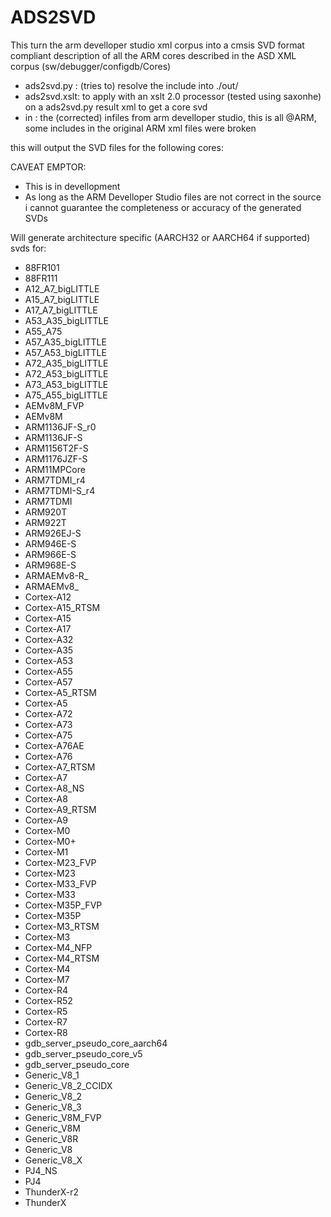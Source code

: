 # ADS2SVD

This turn the arm develloper studio xml corpus into a cmsis SVD format compliant description of all the ARM cores described in the ASD XML corpus (sw/debugger/configdb/Cores)

* ads2svd.py :
(tries to) resolve the include into ./out/
* ads2svd.xslt:
to apply with an xslt 2.0 processor (tested using saxonhe) on a ads2svd.py result xml to get a core svd
* in : 
the (corrected) infiles from arm develloper studio, this is all @ARM, some includes in the original ARM xml files were broken

this will output the SVD files for the following cores:



CAVEAT EMPTOR:
* This is in devellopment
* As long as the ARM Develloper Studio files are not correct in the source i cannot guarantee the completeness or accuracy of the generated SVDs

Will generate architecture specific (AARCH32 or AARCH64 if supported) svds for:
* 88FR101
* 88FR111
* A12_A7_bigLITTLE
* A15_A7_bigLITTLE
* A17_A7_bigLITTLE
* A53_A35_bigLITTLE
* A55_A75
* A57_A35_bigLITTLE
* A57_A53_bigLITTLE
* A72_A35_bigLITTLE
* A72_A53_bigLITTLE
* A73_A53_bigLITTLE
* A75_A55_bigLITTLE
* AEMv8M_FVP
* AEMv8M
* ARM1136JF-S_r0
* ARM1136JF-S
* ARM1156T2F-S
* ARM1176JZF-S
* ARM11MPCore
* ARM7TDMI_r4
* ARM7TDMI-S_r4
* ARM7TDMI
* ARM920T
* ARM922T
* ARM926EJ-S
* ARM946E-S
* ARM966E-S
* ARM968E-S
* ARMAEMv8-R_
* ARMAEMv8_
* Cortex-A12
* Cortex-A15_RTSM
* Cortex-A15
* Cortex-A17
* Cortex-A32
* Cortex-A35
* Cortex-A53
* Cortex-A55
* Cortex-A57
* Cortex-A5_RTSM
* Cortex-A5
* Cortex-A72
* Cortex-A73
* Cortex-A75
* Cortex-A76AE
* Cortex-A76
* Cortex-A7_RTSM
* Cortex-A7
* Cortex-A8_NS
* Cortex-A8
* Cortex-A9_RTSM
* Cortex-A9
* Cortex-M0
* Cortex-M0+
* Cortex-M1
* Cortex-M23_FVP
* Cortex-M23
* Cortex-M33_FVP
* Cortex-M33
* Cortex-M35P_FVP
* Cortex-M35P
* Cortex-M3_RTSM
* Cortex-M3
* Cortex-M4_NFP
* Cortex-M4_RTSM
* Cortex-M4
* Cortex-M7
* Cortex-R4
* Cortex-R52
* Cortex-R5
* Cortex-R7
* Cortex-R8
* gdb_server_pseudo_core_aarch64
* gdb_server_pseudo_core_v5
* gdb_server_pseudo_core
* Generic_V8_1
* Generic_V8_2_CCIDX
* Generic_V8_2
* Generic_V8_3
* Generic_V8M_FVP
* Generic_V8M
* Generic_V8R
* Generic_V8
* Generic_V8_X
* PJ4_NS
* PJ4
* ThunderX-r2
* ThunderX
